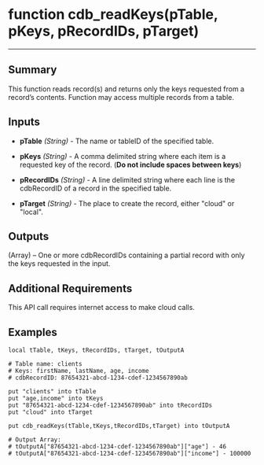 # function cdb_readKeys(pTable, pKeys, pRecordIDs, pTarget)
---
## Summary
This function reads record(s) and returns only the keys requested from a record’s contents. Function may access multiple records from a table.

## Inputs
* **pTable** *(String)* - The name or tableID of the specified table.

* **pKeys** *(String)* - A comma delimited string where each item is a requested key of the record. (**Do not include spaces between keys**)

* **pRecordIDs** *(String)* - A line delimited string where each line is the cdbRecordID of a record in the specified table.

* **pTarget** *(String)* - The place to create the record, either "cloud" or "local".

## Outputs
(Array) – One or more cdbRecordIDs containing a partial record with only the keys requested in the input.

## Additional Requirements
This API call requires internet access to make cloud calls.

## Examples
```livecodeserver
local tTable, tKeys, tRecordIDs, tTarget, tOutputA

# Table name: clients
# Keys: firstName, lastName, age, income
# cdbRecordID: 87654321-abcd-1234-cdef-1234567890ab

put "clients" into tTable
put "age,income" into tKeys
put "87654321-abcd-1234-cdef-1234567890ab" into tRecordIDs
put "cloud" into tTarget
     
put cdb_readKeys(tTable,tKeys,tRecordIDs,tTarget) into tOutputA

# Output Array:
# tOutputA["87654321-abcd-1234-cdef-1234567890ab"]["age"] - 46
# tOutputA["87654321-abcd-1234-cdef-1234567890ab"]["income"] - 100000
```

